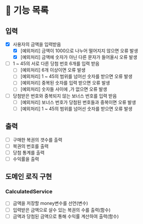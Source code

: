 # 🚀 기능 목록
## 입력
- [x] 사용자의 금액을 입력받음
  - [x] [예외처리] 금액이 1000으로 나누어 떨어지지 않으면 오류 발생
  - [x] [예외처리] 금액에 숫자가 아닌 다른 문자가 들어올시 오류 발생
- [ ] 1 ~ 45의 서로 다른 당첨 번호 6개를 입력 받음
  - [ ] [예외처리] 6개 이상이면 오류 발생
  - [ ] [예외처리] 1 ~ 45의 범위를 넘어선 숫자를 받으면 오류 발생
  - [ ] [예외처리] 중복된 숫자를 입력 받으면 오류 발생
  - [ ] [예외처리] 숫자들 사이에 ,가 없으면 오류 발생
-[ ] 당첨받은 번호와 중복되지 않는 보너스 번호를 입력 받음
  - [ ] [예외처리] 보너스 번호가 당첨된 번호들과 중복이면 오류 발생 
  - [ ] [예외처리] 1 ~ 45의 범위를 넘어선 숫자를 받으면 오류 발생

## 출력
- [ ] 구매한 복권의 갯수를 출력
- [ ] 복권의 번호를 출력
- [ ] 당첨 통계를 출력
- [ ] 수익률을 출력

## 도메인 로직 구현
### CalculatedService
  - [ ] 금액을 저장할 money변수를 선언(변수)
  - [ ] 입력받은 금액으로 살수 있는 복권의 수를 출력(함수)
  - [ ] 금액과 당첨된 금액으로 통해 수익률 계산하여 출력(함수)